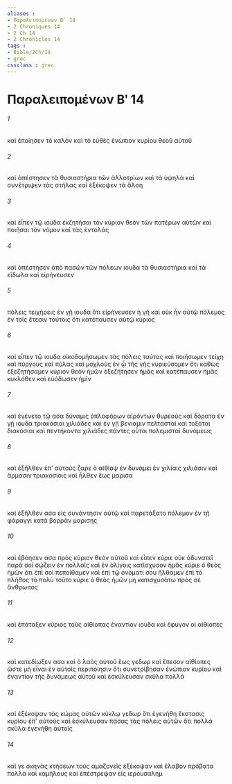 ```yaml
---
aliases : 
- Παραλειπομένων Βʹ 14
- 2 Chroniques 14
- 2 Ch 14
- 2 Chronicles 14
tags : 
- Bible/2Ch/14
- grec
cssclass : grec
---
```


# Παραλειπομένων Βʹ 14

###### 1
καὶ ἐποίησεν τὸ καλὸν καὶ τὸ εὐθὲς ἐνώπιον κυρίου θεοῦ αὐτοῦ
###### 2
καὶ ἀπέστησεν τὰ θυσιαστήρια τῶν ἀλλοτρίων καὶ τὰ ὑψηλὰ καὶ συνέτριψεν τὰς στήλας καὶ ἐξέκοψεν τὰ ἄλση
###### 3
καὶ εἶπεν τῷ ιουδα ἐκζητῆσαι τὸν κύριον θεὸν τῶν πατέρων αὐτῶν καὶ ποιῆσαι τὸν νόμον καὶ τὰς ἐντολάς
###### 4
καὶ ἀπέστησεν ἀπὸ πασῶν τῶν πόλεων ιουδα τὰ θυσιαστήρια καὶ τὰ εἴδωλα καὶ εἰρήνευσεν
###### 5
πόλεις τειχήρεις ἐν γῇ ιουδα ὅτι εἰρήνευσεν ἡ γῆ καὶ οὐκ ἦν αὐτῷ πόλεμος ἐν τοῖς ἔτεσιν τούτοις ὅτι κατέπαυσεν αὐτῷ κύριος
###### 6
καὶ εἶπεν τῷ ιουδα οἰκοδομήσωμεν τὰς πόλεις ταύτας καὶ ποιήσωμεν τείχη καὶ πύργους καὶ πύλας καὶ μοχλοὺς ἐν ᾧ τῆς γῆς κυριεύσομεν ὅτι καθὼς ἐξεζητήσαμεν κύριον θεὸν ἡμῶν ἐξεζήτησεν ἡμᾶς καὶ κατέπαυσεν ἡμᾶς κυκλόθεν καὶ εὐόδωσεν ἡμῖν
###### 7
καὶ ἐγένετο τῷ ασα δύναμις ὁπλοφόρων αἰρόντων θυρεοὺς καὶ δόρατα ἐν γῇ ιουδα τριακόσιαι χιλιάδες καὶ ἐν γῇ βενιαμιν πελτασταὶ καὶ τοξόται διακόσιαι καὶ πεντήκοντα χιλιάδες πάντες οὗτοι πολεμισταὶ δυνάμεως
###### 8
καὶ ἐξῆλθεν ἐπ' αὐτοὺς ζαρε ὁ αἰθίοψ ἐν δυνάμει ἐν χιλίαις χιλιάσιν καὶ ἅρμασιν τριακοσίοις καὶ ἦλθεν ἕως μαρισα
###### 9
καὶ ἐξῆλθεν ασα εἰς συνάντησιν αὐτῷ καὶ παρετάξατο πόλεμον ἐν τῇ φάραγγι κατὰ βορρᾶν μαρισης
###### 10
καὶ ἐβόησεν ασα πρὸς κύριον θεὸν αὐτοῦ καὶ εἶπεν κύριε οὐκ ἀδυνατεῖ παρὰ σοὶ σῴζειν ἐν πολλοῖς καὶ ἐν ὀλίγοις κατίσχυσον ἡμᾶς κύριε ὁ θεὸς ἡμῶν ὅτι ἐπὶ σοὶ πεποίθαμεν καὶ ἐπὶ τῷ ὀνόματί σου ἤλθαμεν ἐπὶ τὸ πλῆθος τὸ πολὺ τοῦτο κύριε ὁ θεὸς ἡμῶν μὴ κατισχυσάτω πρὸς σὲ ἄνθρωπος
###### 11
καὶ ἐπάταξεν κύριος τοὺς αἰθίοπας ἐναντίον ιουδα καὶ ἔφυγον οἱ αἰθίοπες
###### 12
καὶ κατεδίωξεν ασα καὶ ὁ λαὸς αὐτοῦ ἕως γεδωρ καὶ ἔπεσον αἰθίοπες ὥστε μὴ εἶναι ἐν αὐτοῖς περιποίησιν ὅτι συνετρίβησαν ἐνώπιον κυρίου καὶ ἐναντίον τῆς δυνάμεως αὐτοῦ καὶ ἐσκύλευσαν σκῦλα πολλά
###### 13
καὶ ἐξέκοψαν τὰς κώμας αὐτῶν κύκλῳ γεδωρ ὅτι ἐγενήθη ἔκστασις κυρίου ἐπ' αὐτούς καὶ ἐσκύλευσαν πάσας τὰς πόλεις αὐτῶν ὅτι πολλὰ σκῦλα ἐγενήθη αὐτοῖς
###### 14
καί γε σκηνὰς κτήσεων τοὺς αμαζονεῖς ἐξέκοψαν καὶ ἔλαβον πρόβατα πολλὰ καὶ καμήλους καὶ ἐπέστρεψαν εἰς ιερουσαλημ
